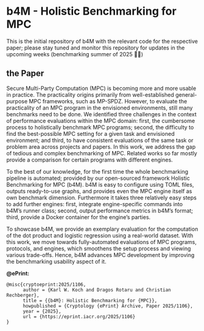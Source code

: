# b4M - Holistic Benchmarking for MPC

This is the initial repository of b4M with the relevant code for the respective paper;
please stay tuned and monitor this repository for updates in the upcoming weeks (benchmarking summer of 2025 🌅😊)

## the Paper

Secure Multi-Party Computation (MPC) is becoming more and more usable in practice. The practicality origins primarily from well-established general-purpose MPC frameworks, such as MP-SPDZ. However, to evaluate the practicality of an MPC program in the envisioned environments, still many benchmarks need to be done. We identified three challenges in the context of performance evaluations within the MPC domain: first, the cumbersome process to holistically benchmark MPC programs; second, the difficulty to find the best-possible MPC setting for a given task and envisioned environment; and third, to have consistent evaluations of the same task or problem area across projects and papers. In this work, we address the gap of tedious and complex benchmarking of MPC. Related works so far mostly provide a comparison for certain programs with different engines.

To the best of our knowledge, for the first time the whole benchmarking pipeline is automated; provided by our open-sourced framework Holistic Benchmarking for MPC (b4M). b4M is easy to configure using TOML files, outputs ready-to-use graphs, and provides even the MPC engine itself as own benchmark dimension. Furthermore it takes three relatively easy steps to add further engines: first, integrate engine-specific commands into b4M’s runner class; second, output performance metrics in b4M’s format; third, provide a Docker container for the engine’s parties.

To showcase b4M, we provide an exemplary evaluation for the computation of the dot product and logistic regression using a real-world dataset. With this work, we move towards fully-automated evaluations of MPC programs, protocols, and engines, which smoothens the setup process and viewing various trade-offs. Hence, b4M advances MPC development by improving the benchmarking usability aspect of it.

**@ePrint:**
```
@misc{cryptoeprint:2025/1106,
      author = {Karl W. Koch and Dragos Rotaru and Christian Rechberger},
      title = {{b4M}: Holistic Benchmarking for {MPC}},
      howpublished = {Cryptology {ePrint} Archive, Paper 2025/1106},
      year = {2025},
      url = {https://eprint.iacr.org/2025/1106}
}
```

